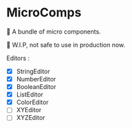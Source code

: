 # MicroComps
🧱 A bundle of micro components.

🚨 W.I.P, not safe to use in production now.

Editors :
- [x] StringEditor
- [x] NumberEditor
- [x] BooleanEditor
- [x] ListEditor
- [x] ColorEditor
- [ ] XYEditor
- [ ] XYZEditor
